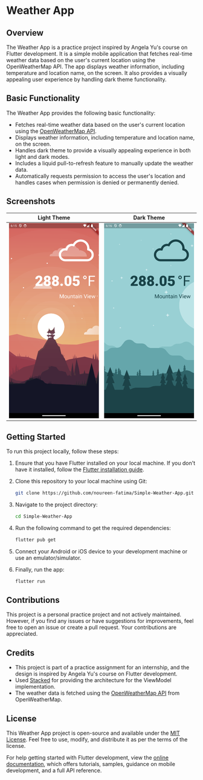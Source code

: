 # Weather App

## Overview

The Weather App is a practice project inspired by Angela Yu's course on Flutter development. It is a simple mobile application that fetches real-time weather data based on the user's current location using the OpenWeatherMap API. The app displays weather information, including temperature and location name, on the screen. It also provides a visually appealing user experience by handling dark theme functionality.

## Basic Functionality

The Weather App provides the following basic functionality:

- Fetches real-time weather data based on the user's current location using the [OpenWeatherMap API](https://openweathermap.org/api).
- Displays weather information, including temperature and location name, on the screen.
- Handles dark theme to provide a visually appealing experience in both light and dark modes.
- Includes a liquid pull-to-refresh feature to manually update the weather data.
- Automatically requests permission to access the user's location and handles cases when permission is denied or permanently denied.

## Screenshots

| Light Theme | Dark Theme |
|:------------:|:------------:|
| ![Light Theme](screenshots/weather_app_light_theme.png) | ![Dark Theme](screenshots/weather_app_dark_theme.png) |

## Getting Started

To run this project locally, follow these steps:

1. Ensure that you have Flutter installed on your local machine. If you don't have it installed, follow the [Flutter installation guide](https://flutter.dev/docs/get-started/install).

2. Clone this repository to your local machine using Git:

   ```bash
   git clone https://github.com/noureen-fatima/Simple-Weather-App.git
   ```

3. Navigate to the project directory:

   ```bash
   cd Simple-Weather-App
   ```

4. Run the following command to get the required dependencies:

   ```bash
   flutter pub get
   ```

5. Connect your Android or iOS device to your development machine or use an emulator/simulator.

6. Finally, run the app:

   ```bash
   flutter run
   ```

## Contributions

This project is a personal practice project and not actively maintained. However, if you find any issues or have suggestions for improvements, feel free to open an issue or create a pull request. Your contributions are appreciated.

## Credits

- This project is part of a practice assignment for an internship, and the design is inspired by Angela Yu's course on Flutter development.
- Used [Stacked](https://pub.dev/packages/stacked) for providing the architecture for the ViewModel implementation.
- The weather data is fetched using the [OpenWeatherMap API](https://openweathermap.org/api) from OpenWeatherMap.

## License

This Weather App project is open-source and available under the [MIT License](LICENSE). Feel free to use, modify, and distribute it as per the terms of the license.

For help getting started with Flutter development, view the
[online documentation](https://docs.flutter.dev/), which offers tutorials,
samples, guidance on mobile development, and a full API reference.
